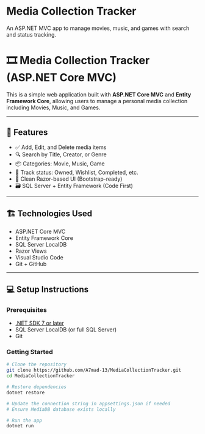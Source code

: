 # Media Collection Tracker

An ASP.NET MVC app to manage movies, music, and games with search and status tracking.

# 🎞️ Media Collection Tracker (ASP.NET Core MVC)

This is a simple web application built with **ASP.NET Core MVC** and **Entity Framework Core**, allowing users to manage a personal media collection including Movies, Music, and Games.

---

## 🚀 Features

- ✅ Add, Edit, and Delete media items
- 🔍 Search by Title, Creator, or Genre
- 📦 Categories: Movie, Music, Game
- 📌 Track status: Owned, Wishlist, Completed, etc.
- 🎨 Clean Razor-based UI (Bootstrap-ready)
- 🗃️ SQL Server + Entity Framework (Code First)

---

## 🏗️ Technologies Used

- ASP.NET Core MVC
- Entity Framework Core
- SQL Server LocalDB
- Razor Views
- Visual Studio Code
- Git + GitHub

---

## 💻 Setup Instructions

### Prerequisites
- [.NET SDK 7 or later](https://dotnet.microsoft.com/)
- SQL Server LocalDB (or full SQL Server)
- Git

### Getting Started

```bash
# Clone the repository
git clone https://github.com/A7mad-13/MediaCollectionTracker.git
cd MediaCollectionTracker

# Restore dependencies
dotnet restore

# Update the connection string in appsettings.json if needed
# Ensure MediaDB database exists locally

# Run the app
dotnet run

